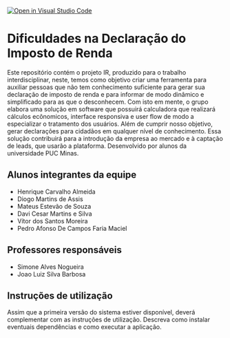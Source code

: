 [![Open in Visual Studio Code](https://classroom.github.com/assets/open-in-vscode-c66648af7eb3fe8bc4f294546bfd86ef473780cde1dea487d3c4ff354943c9ae.svg)](https://classroom.github.com/online_ide?assignment_repo_id=7558717&assignment_repo_type=AssignmentRepo)
# Dificuldades na Declaração do Imposto de Renda
Este repositório contém o projeto IR, produzido para o trabalho interdisciplinar, neste, temos como objetivo criar uma ferramenta para auxiliar pessoas que não tem conhecimento suficiente para gerar sua declaração de imposto de renda e para informar de modo dinâmico e simplificado para as que o desconhecem.
Com isto em mente, o grupo elabora uma solução em software que possuirá calculadora que realizará cálculos ecônomicos, interface responsiva e user flow de modo a especializar o tratamento dos usuários. Além de cumprir nosso objetivo, gerar declarações para cidadãos em qualquer nível de conhecimento.
Essa solução contribuirá para a introdução da empresa ao mercado e à captação de leads, que usarão a plataforma.
Desenvolvido por alunos da universidade PUC Minas.

## Alunos integrantes da equipe

* Henrique Carvalho Almeida
* Diogo Martins de Assis
* Mateus Estevão de Souza
* Davi Cesar Martins e Silva
* Vítor dos Santos Moreira
* Pedro Afonso De Campos Faria Maciel

## Professores responsáveis

* Simone Alves Nogueira
* Joao Luiz Silva Barbosa

## Instruções de utilização

Assim que a primeira versão do sistema estiver disponível, deverá complementar com as instruções de utilização. Descreva como instalar eventuais dependências e como executar a aplicação.
